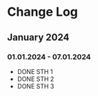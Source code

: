 # Change Log

## January 2024

### 01.01.2024 - 07.01.2024
 * DONE STH 1
 * DONE STH 2
 * DONE STH 3
